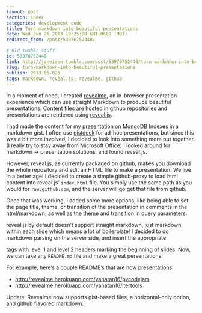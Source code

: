 ```yaml
---
layout: post
section: index
categories: development code
title: Turn markdown into beautiful presentations
date: Wed Jun 26 2013 19:25:00 GMT-0600 (MDT)
redirect_from: /post/53976752448/

# Old tumblr stuff
id: 53976752448
link: http://joneisen.tumblr.com/post/53976752448/turn-markdown-into-beautiful-presentations
slug: turn-markdown-into-beautiful-presentations
publish: 2013-06-026
tags: markdown, reveal.js, revealme, github
---
```



In a moment of need, I created [revealme](http://revealme.herokuapp.com), an in-browser presentation experience which can use straight Markdown to produce beautiful presentations. Content files are hosted in github repositories and presentations are rendered using [reveal.js](http://lab.hakim.se/reveal-js/).

I had made the content for my [presentation on MongoDB Indexes](http://revealme.herokuapp.com/yanatan16/mongodb-indexing-presentation) in a markdown gist. I often use [gistdeck](https://github.com/nzoschke/gistdeck) for ad-hoc presentations, but since this was a bit more involved, I decided to look into something more put together. (I really try to stay away from Microsoft Office) I looked around for markdown -\> presentation solutions, and found reveal.js.

However, reveal.js, as currently packaged on github, makes you download the whole repository and edit an HTML file to make a presentation. We live in a better age! I decided to create a simple github-proxy to load html content into reveal.js’ `index.html` file. You simply use the same path as you would for `raw.github.com`, and the server will go get that file from github.

Once that was working, I added some more options, like being able to set the page title, theme, or transition of the presentation in comments in the html/markdown; as well as the theme and transition in query parameters.

reveal.js by default doesn’t support straight markdown, just markdown within each slide which means a lot of boilerplate! I decided to do markdown parsing on the server side, and insert the appropriate

tags with level 1 and level 2 headers marking the beginning of slides. Now, we can take any `README.md` file and make a great persentations.

For example, here’s a couple README’s that are now presentations:

-   <http://revealme.herokuapp.com/yanatan16/pycodejam>
-   <http://revealme.herokuapp.com/yanatan16/itertools>

Update: Revealme now supports gist-based files, a horizontal-only option, and github flavored markdown.

